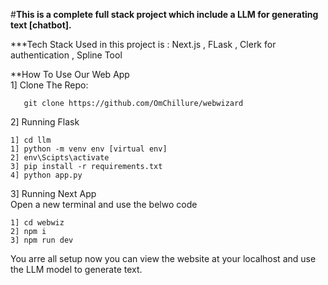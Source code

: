 #**This is a complete full stack project which include a LLM for generating text [chatbot].**

***Tech Stack Used in this project is : Next.js , FLask , Clerk for authentication , Spline Tool

**How To Use Our Web App
<br />
1] Clone The Repo:
```
   git clone https://github.com/OmChillure/webwizard
```

2] Running Flask 
<br />
```
1] cd llm
1] python -m venv env [virtual env]
2] env\Scipts\activate
3] pip install -r requirements.txt
4] python app.py
```

3] Running Next App
<br />
Open a new terminal and use the belwo code
```
1] cd webwiz
2] npm i
3] npm run dev
```
You arre all setup now you can view the website at your localhost and use the LLM model to generate text.
